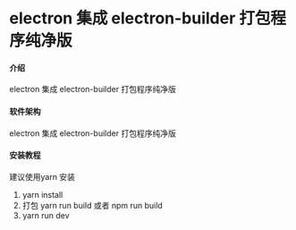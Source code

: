 # electron 集成 electron-builder 打包程序纯净版

#### 介绍
electron 集成 electron-builder 打包程序纯净版

#### 软件架构
electron 集成 electron-builder 打包程序纯净版

#### 安装教程

建议使用yarn 安装

1.  yarn install 
2.  打包  yarn run build 或者 npm run build 
3.  yarn run dev



